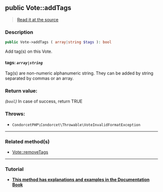 ## public Vote::addTags

> [Read it at the source](https://github.com/julien-boudry/Condorcet/blob/master/src/Vote.php#L563)

### Description    

```php
public Vote->addTags ( array|string $tags ): bool
```

Add tag(s) on this Vote.
    

#### **tags:** *```array|string```*   
Tag(s) are non-numeric alphanumeric string. They can be added by string separated by commas or an array.    


### Return value:   

*(```bool```)* In case of success, return TRUE



### Throws:   

* ```CondorcetPHP\Condorcet\Throwable\VoteInvalidFormatException```

---------------------------------------

### Related method(s)      

* [Vote::removeTags](/Docs/ApiReferences/Vote%20Class/public%20Vote--removeTags.md)    

---------------------------------------

### Tutorial

* **[This method has explanations and examples in the Documentation Book](https://www.condorcet.io#/3.AsPhpLibrary/5.Votes/2.VotesTags)**    
